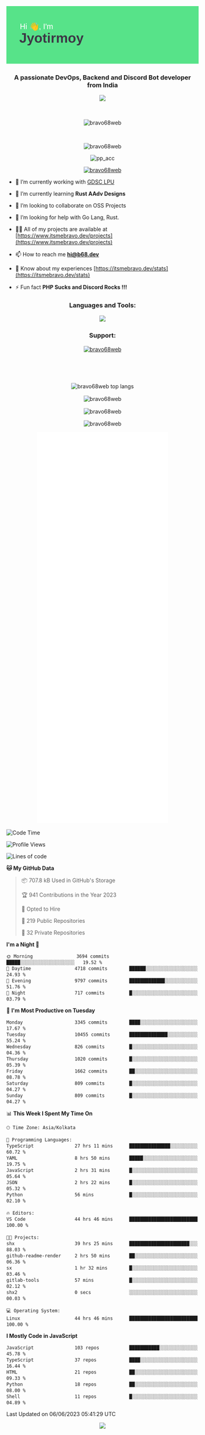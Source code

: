 <p align="center"><img src="header.png"></p>
<h3 align="center">A passionate DevOps, Backend and Discord Bot developer from India</h3>

<p align="center"><a href="https://discord.com/users/457039372009865226"><img src="https://lanyard-profile-readme.vercel.app/api/457039372009865226"></a></p>
                           
<br>
<p align="center"> <img src="https://komarev.com/ghpvc/?username=bravo68web&label=Profile%20views&color=0e75b6&style=flat" alt="bravo68web" /> </p>
<br>


<p align="center"><img src="https://github-profile-trophy.vercel.app/?username=bravo68web&theme=discord&column=3&row=2" alt="bravo68web" /> </p>
<p align="center"><img src="https://osu-embed.b68dev.xyz/pp_acc" alt="pp_acc" /> </p>

<p align="center"> <a href="https://twitter.com/bravo68web" target="blank"><img src="https://img.shields.io/twitter/follow/bravo68web?logo=twitter&style=for-the-badge" alt="bravo68web" /></a> </p>

- 🔭 I’m currently working with [GDSC LPU](https://gdsclpu.live/)

- 🌱 I’m currently learning **Rust AAdv Designs**

- 👯 I’m looking to collaborate on OSS Projects

- 🤝 I’m looking for help with Go Lang, Rust.

- 👨‍💻 All of my projects are available at [https://www.itsmebravo.dev/projects](https://www.itsmebravo.dev/projects)

<!-- - 💬 Ask me about **DF Techs** -->

- 📫 How to reach me **hi@b68.dev**

- 📄 Know about my experiences [https://itsmebravo.dev/stats](https://itsmebravo.dev/stats)

- ⚡ Fun fact **PHP Sucks and Discord Rocks !!!**

<h3 align="center">Languages and Tools:</h3>
<p align="center"> 
<img src="https://skillicons.dev/icons?i=aws,bash,c,cs,cpp,cloudflare,css,dart,devto,discord,bots,docker,electron,ember,emotion,express,fastapi,figma,firebase,flask,gcp,git,github,githubactions,go,gitlab,graphql,heroku,html,ai,ipfs,js,jest,linux,md,mastodon,mongodb,neovim,netlify,nextjs,nginx,nodejs,postgres,postman,powershell,py,react,redis,regex,replit,rocket,rust,sqlite,mysql,stackoverflow,styledcomponents,supabase,sentry,solidity,svg,tailwind,tauri,twitter,ts,unity,v,vercel,vim,vite,wasm,webpack,workers&perline=8&theme=dark" />
</p>

<h3 align="center">Support:</h3>
<p align="center"><a href="https://www.buymeacoffee.com/bravo68web"> <img align="center" src="https://cdn.buymeacoffee.com/buttons/v2/default-yellow.png" height="50" width="210" alt="bravo68web" /></a></p><br><br>
<br>

<p align="center"> <img align="center" src="https://github-readme-stats-sync.vercel.app/api/top-langs?username=bravo68web&count_private=true&show_icons=true&theme=radical&border_radius=10&&langs_count=10&layout=compact" alt="bravo68web top langs" /></p>

<p align="center"> <img align="center" src="https://github-readme-stats-sync.vercel.app/api?username=bravo68web&count_private=true&show_icons=true&theme=radical&border_radius=10" alt="bravo68web" /></p>

<p align="center"> <img align="center" src="https://github-readme-streak-stats.herokuapp.com?user=bravo68web&theme=dracula&hide_border=true" alt="bravo68web" /></p>

<p align="center"> <img align="center" src="https://github-readme-stats-sync.vercel.app/api/wakatime?username=bravo68web&count_private=true&show_icons=true&theme=aura_dark&border_radius=10&&langs_count=10&layout=compact&range=last_7_days" alt="bravo68web" /></p>

<p align="center"><img src="https://raw.githubusercontent.com/BRAVO68WEB/BRAVO68WEB/master/github-metrics.svg"></p>

<!--START_SECTION:waka-->
![Code Time](http://img.shields.io/badge/Code%20Time-4%2C832%20hrs%2043%20mins-blue)

![Profile Views](http://img.shields.io/badge/Profile%20Views-56-blue)

![Lines of code](https://img.shields.io/badge/From%20Hello%20World%20I%27ve%20Written-58.1%20million%20lines%20of%20code-blue)

**🐱 My GitHub Data** 

> 📦 707.8 kB Used in GitHub's Storage 
 > 
> 🏆 941 Contributions in the Year 2023
 > 
> 💼 Opted to Hire
 > 
> 📜 219 Public Repositories 
 > 
> 🔑 32 Private Repositories 
 > 
**I'm a Night 🦉** 

```text
🌞 Morning                3694 commits        █████░░░░░░░░░░░░░░░░░░░░   19.52 % 
🌆 Daytime                4718 commits        ██████░░░░░░░░░░░░░░░░░░░   24.93 % 
🌃 Evening                9797 commits        █████████████░░░░░░░░░░░░   51.76 % 
🌙 Night                  717 commits         █░░░░░░░░░░░░░░░░░░░░░░░░   03.79 % 
```
📅 **I'm Most Productive on Tuesday** 

```text
Monday                   3345 commits        ████░░░░░░░░░░░░░░░░░░░░░   17.67 % 
Tuesday                  10455 commits       ██████████████░░░░░░░░░░░   55.24 % 
Wednesday                826 commits         █░░░░░░░░░░░░░░░░░░░░░░░░   04.36 % 
Thursday                 1020 commits        █░░░░░░░░░░░░░░░░░░░░░░░░   05.39 % 
Friday                   1662 commits        ██░░░░░░░░░░░░░░░░░░░░░░░   08.78 % 
Saturday                 809 commits         █░░░░░░░░░░░░░░░░░░░░░░░░   04.27 % 
Sunday                   809 commits         █░░░░░░░░░░░░░░░░░░░░░░░░   04.27 % 
```


📊 **This Week I Spent My Time On** 

```text
🕑︎ Time Zone: Asia/Kolkata

💬 Programming Languages: 
TypeScript               27 hrs 11 mins      ███████████████░░░░░░░░░░   60.72 % 
YAML                     8 hrs 50 mins       █████░░░░░░░░░░░░░░░░░░░░   19.75 % 
JavaScript               2 hrs 31 mins       █░░░░░░░░░░░░░░░░░░░░░░░░   05.64 % 
JSON                     2 hrs 22 mins       █░░░░░░░░░░░░░░░░░░░░░░░░   05.32 % 
Python                   56 mins             █░░░░░░░░░░░░░░░░░░░░░░░░   02.10 % 

🔥 Editors: 
VS Code                  44 hrs 46 mins      █████████████████████████   100.00 % 

🐱‍💻 Projects: 
shx                      39 hrs 25 mins      ██████████████████████░░░   88.03 % 
github-readme-render     2 hrs 50 mins       ██░░░░░░░░░░░░░░░░░░░░░░░   06.36 % 
sx                       1 hr 32 mins        █░░░░░░░░░░░░░░░░░░░░░░░░   03.46 % 
gitlab-tools             57 mins             █░░░░░░░░░░░░░░░░░░░░░░░░   02.12 % 
shx2                     0 secs              ░░░░░░░░░░░░░░░░░░░░░░░░░   00.03 % 

💻 Operating System: 
Linux                    44 hrs 46 mins      █████████████████████████   100.00 % 
```

**I Mostly Code in JavaScript** 

```text
JavaScript               103 repos           ███████████░░░░░░░░░░░░░░   45.78 % 
TypeScript               37 repos            ████░░░░░░░░░░░░░░░░░░░░░   16.44 % 
HTML                     21 repos            ██░░░░░░░░░░░░░░░░░░░░░░░   09.33 % 
Python                   18 repos            ██░░░░░░░░░░░░░░░░░░░░░░░   08.00 % 
Shell                    11 repos            █░░░░░░░░░░░░░░░░░░░░░░░░   04.89 % 
```




 Last Updated on 06/06/2023 05:41:29 UTC
<!--END_SECTION:waka-->

<p align="center"><img src="https://bravo68web.me/images/header_.png"></p>

